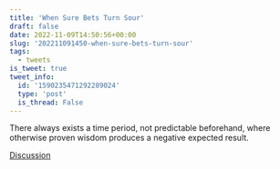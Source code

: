 ```yaml
---
title: 'When Sure Bets Turn Sour'
draft: false
date: 2022-11-09T14:50:56+00:00
slug: '202211091450-when-sure-bets-turn-sour'
tags:
  - tweets
is_tweet: true
tweet_info:
  id: '1590235471292289024'
  type: 'post'
  is_thread: False
---
```




There always exists a time period, not predictable beforehand, where otherwise proven wisdom produces a negative expected result.

[Discussion](https://x.com/sytelus/status/1590235471292289024)
